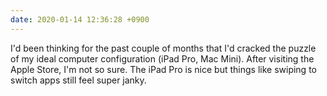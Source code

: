 ```yaml
---
date: 2020-01-14 12:36:28 +0900
---
```

I'd been thinking for the past couple of months that I'd cracked the puzzle of my ideal computer configuration (iPad Pro, Mac Mini). After visiting the Apple Store, I'm not so sure. The iPad Pro is nice but things like swiping to switch apps still feel super janky.
